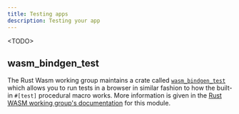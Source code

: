 ```yaml
---
title: Testing apps
description: Testing your app
---
```


&lt;TODO&gt;

## wasm\_bindgen\_test

The Rust Wasm working group maintains a crate called [`wasm_bindgen_test`](https://rustwasm.github.io/docs/wasm-bindgen/wasm-bindgen-test/index.html) which allows you to run tests in a browser in similar fashion to how the built-in `#[test]` procedural macro works. More information is given in the [Rust WASM working group's documentation](https://rustwasm.github.io/docs/wasm-bindgen/wasm-bindgen-test/index.html) for this module.

